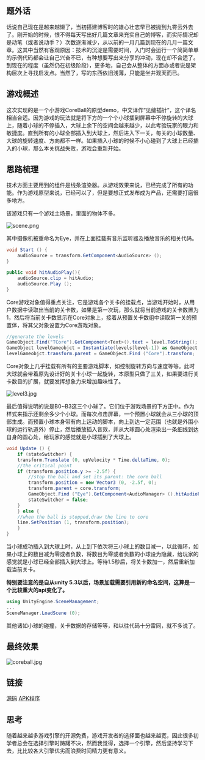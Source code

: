 ## 题外话
话说自己现在是越来越懒了，当初搭建博客时的雄心壮志早已被抛到九霄云外去了。刚开始的时候，恨不得每天写出好几篇文章来充实自己的博客，而实际情况却是动笔（或者说动手？）次数逐渐减少，从以前的一月几篇到现在的几月一篇文章。这其中当然有客观原因：技术的沉淀是需要时间，入门时会运行一个简简单单的示例代码都会让自己兴奋不已，有种想要写出来分享的冲动，现在却不合适了。到现在的程度（虽然仍在初级阶段），更多地，自己会从整体的方面亦或者说是架构层次上寻找启发点。当然了，写的东西依旧浅薄，只能是坐井观天而已。

## 游戏概述
这次实现的是一个小游戏CoreBall的原型demo，中文译作“见缝插针”，这个译名相当合适。因为游戏的玩法就是将下方的一个个小球插到屏幕中不停旋转的大球上，随着小球的不停插入，大球上余下的空间会越来越少，以此考验玩家的眼力和敏捷度。直到所有的小球全部插入到大球上，然后进入下一关，每关的小球数量、大球的旋转速度、方向都不一样。如果插入小球的时候不小心碰到了大球上已经插入的小球，那么本关挑战失败，游戏会重新开始。

## 思路梳理
技术方面主要用到的组件是线条渲染器。从游戏效果来说，已经完成了所有的功能。作为游戏原型来说，已经可以了，但是要想正式发布成为产品，还需要打磨很多地方。

该游戏只有一个游戏主场景，里面的物体不多。

![scene.png][1]

其中摄像机被重命名为Eye，并在上面挂载有音乐监听器及播放音乐的相关代码。
```cs
void Start () {
    audioSource = transform.GetComponent<AudioSource> ();   
}

public void hitAudioPlay(){
    audioSource.clip = hitAudio;
    audioSource.Play ();
}
```
Core游戏对象值得重点关注，它是游戏各个关卡的挂载点，当游戏开始时，从用户数据中读取出当前的关卡数，如果是第一次玩，那么就将当前游戏的关卡数置为1，然后将当前关卡数显示在Core对象上，接着从预置关卡数组中读取第一关的预置体，将其父对象设置为Core游戏对象。
```cs
//generate the levels
GameObject.Find("TCore").GetComponent<Text>().text = level.ToString();
GameObject levelGameobjct = Instantiate(levels[level-1]) as GameObject;
levelGameobjct.transform.parent = GameObject.Find ("Core").transform;
```
Core对象上几乎挂载有所有的主要游戏脚本，如控制旋转方向与速度等等。此时大球就会带着原先设计好的关卡小球一起旋转，本原型只做了三关，如果要进行关卡数目的扩展，就要发挥想象力来增加趣味性了。

![level3.jpg][2]

最后值得说明的说是B0~B3这三个小球了。它们位于游戏场景的下方正中。作为样式来指示还剩余多少个小球。而每次点击屏幕，一个预置小球就会从三小球的顶部生成。而预置小球本身带有向上运动的脚本，向上到达一定范围（也就是外围小球的运行轨道外）停止，然后播放插入音效，并从大球圆心处渲染出一条细线到达自身的圆心处，给玩家的感觉就是小球插到了大球上。
```cs
void Update () {
    if (stateSwitcher) {
    transform.Translate (0, upVelocity * Time.deltaTime, 0);
    //the critical point
    if (transform.position.y >= -2.5f) {
        //stop the ball and set its parent: the core ball
        transform.position = new Vector3 (0, -2.5f, 0);
        transform.parent = core.transform;
        GameObject.Find ("Eye").GetComponent<AudioManager> ().hitAudioPlay ();
        stateSwitcher = false;
    }
    } else {
    //when the ball is stopped,draw the line to core
    line.SetPosition (1, transform.position);
    }
}
```
当小球成功插入到大球上时，从上到下依次将三小球上的数目减一，以此循环，如果小球上的数目减为零或者负数，将数目为零或者负数的小球设为隐藏，给玩家的感觉就是小球已经全部插入到大球上。等待1.5秒后，将关卡数加一，然后重新加载当前关卡。

**特别要注意的是自从unity 5.3以后，场景加载需要引用新的命名空间，这算是一个比较重大的api变化了。**
```cs
using UnityEngine.SceneManagement;
...
SceneManager.LoadScene (0);
```
其他诸如小球的碰撞，关卡数据的存储等等，和以往代码十分雷同，就不多说了。

## 最终效果

![coreball.jpg][3]

## 链接

[源码][4]
[APK程序][5]

## 思考
随着越来越多游戏引擎的开源免费，游戏开发者的选择面也越来越宽，因此很多初学者总会在选择引擎时踌躇不决，然而我觉得，选择一个引擎，然后坚持学习下去，比比较各大引擎优劣而浪费时间精力更有意义。



  [1]: http://www.chunqiuyiyu.com/usr/uploads/2017/02/2542552987.png
  [2]: http://www.chunqiuyiyu.com/usr/uploads/2017/02/348827386.jpg
  [3]: http://www.chunqiuyiyu.com/usr/uploads/2017/02/2763128390.jpg
  [4]: http://www.chunqiuyiyu.com/usr/uploads/2017/02/2462223575.unitypackage
  [5]: https://pan.baidu.com/s/1jILUVrw
